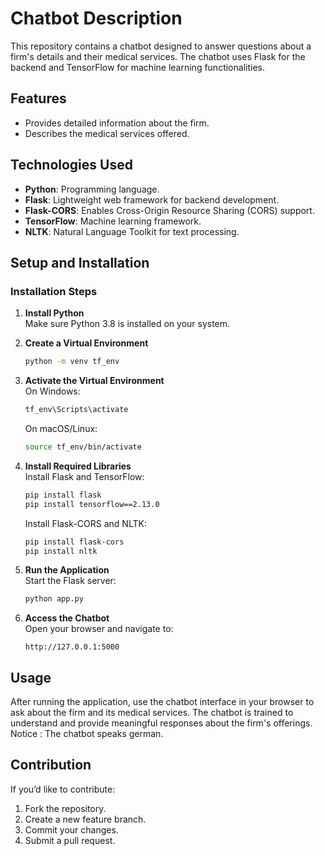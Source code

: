 # **Chatbot Description**

This repository contains a chatbot designed to answer questions about a firm's details and their medical services. The chatbot uses Flask for the backend and TensorFlow for machine learning functionalities.
  
## **Features**
- Provides detailed information about the firm.
- Describes the medical services offered.

## **Technologies Used**
- **Python**: Programming language.
- **Flask**: Lightweight web framework for backend development.
- **Flask-CORS**: Enables Cross-Origin Resource Sharing (CORS) support.
- **TensorFlow**: Machine learning framework.
- **NLTK**: Natural Language Toolkit for text processing.

## **Setup and Installation**

### **Installation Steps**
1. **Install Python**  
   Make sure Python 3.8 is installed on your system.

2. **Create a Virtual Environment**  
   ```bash
   python -m venv tf_env
   ```

3. **Activate the Virtual Environment**  
   On Windows:  
   ```bash
   tf_env\Scripts\activate
   ```  
   On macOS/Linux:  
   ```bash
   source tf_env/bin/activate
   ```

4. **Install Required Libraries**  
   Install Flask and TensorFlow:
   ```bash
   pip install flask
   pip install tensorflow==2.13.0
   ```

   Install Flask-CORS and NLTK:
   ```bash
   pip install flask-cors
   pip install nltk
   ```

5. **Run the Application**  
   Start the Flask server:
   ```bash
   python app.py
   ```

6. **Access the Chatbot**  
   Open your browser and navigate to:
   ```
   http://127.0.0.1:5000
   ```

## **Usage**
After running the application, use the chatbot interface in your browser to ask about the firm and its medical services. The chatbot is trained to understand and provide meaningful responses about the firm's offerings.
Notice : The chatbot speaks german.

## **Contribution**
If you’d like to contribute:
1. Fork the repository.
2. Create a new feature branch.
3. Commit your changes.
4. Submit a pull request.
